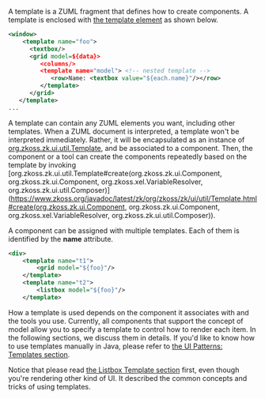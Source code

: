 A template is a ZUML fragment that defines how to create components. A
template is enclosed with [the template element](ZUML_Reference/ZUML/Elements/template) as shown
below.

```xml
<window>
    <template name="foo">
      <textbox/>
      <grid model=${data}>
         <columns/>
         <template name="model"> <!-- nested template -->
            <row>Name: <textbox value="${each.name}"/></row>
         </template>
      </grid>
   </template>
...
```

A template can contain any ZUML elements you want, including other
templates. When a ZUML document is interpreted, a template won't be
interpreted immediately. Rather, it will be encapsulated as an instance
of [org.zkoss.zk.ui.util.Template](https://www.zkoss.org/javadoc/latest/zk/org/zkoss/zk/ui/util/Template.html),
and be associated to a component. Then, the component or a tool can
create the components repeatedly based on the template by invoking
[org.zkoss.zk.ui.util.Template#create(org.zkoss.zk.ui.Component, org.zkoss.zk.ui.Component, org.zkoss.xel.VariableResolver, org.zkoss.zk.ui.util.Composer)](https://www.zkoss.org/javadoc/latest/zk/org/zkoss/zk/ui/util/Template.html#create(org.zkoss.zk.ui.Component, org.zkoss.zk.ui.Component, org.zkoss.xel.VariableResolver, org.zkoss.zk.ui.util.Composer)).

A component can be assigned with multiple templates. Each of them is
identified by the **name** attribute.

```xml
<div>
    <template name="t1">
        <grid model="${foo}"/>
    </template>
    <template name="t2">
        <listbox model="${foo}"/>
    </template>
```

How a template is used depends on the component it associates with and
the tools you use. Currently, all components that support the concept of
model allow you to specify a template to control how to render each
item. In the following sections, we discuss them in details. If you'd
like to know how to use templates manually in Java, please refer to [the UI Patterns: Templates section]({{site.baseurl}}/zk_dev_ref/ui_patterns/templating/templates).

Notice that please read [the Listbox Template section]({{site.baseurl}}/zk_dev_ref/mvc/view/template/listbox_template)
first, even though you're rendering other kind of UI. It described the
common concepts and tricks of using templates.
